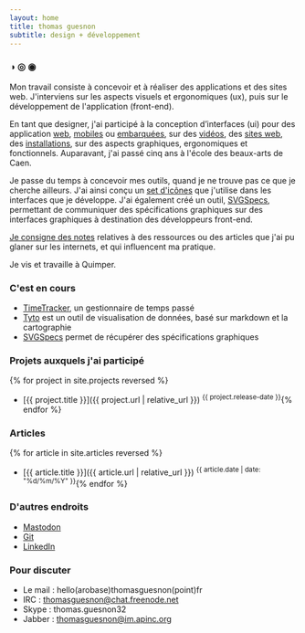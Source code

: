 ```yaml
---
layout: home
title: thomas guesnon
subtitle: design + développement
---
```


### ◑ ◎ ◉ ###

Mon travail consiste à concevoir et à réaliser des applications et des sites web. J'interviens sur les aspects visuels et ergonomiques (ux), puis sur le développement de l'application (front-end).

En tant que designer, j'ai participé à la conception d’interfaces (ui) pour des application [web]({{site.url}}/projects/yoodo "Yoodo pour Arkadin"), [mobiles]({{site.url}}/projects/efb "Electronic Flight bag") ou [embarquées]({{site.url}}/projects/airel "Airel"), sur des [vidéos]({{sites.url}}/projects/motion-2018 "Motion 2018"), des [sites web]({{site.url}}/projects/restlet-website "Restlet website"), des [installations]({{sites.url}}/projects/ez-go-renault "Ez Go pour Renault"), sur des aspects graphiques, ergonomiques et fonctionnels. Auparavant, j'ai passé cinq ans à l'école des beaux-arts de Caen.

Je passe du temps à concevoir mes outils, quand je ne trouve pas ce que je cherche ailleurs. J'ai ainsi conçu un [set d'icônes](http://platform.thomasguesnon.net/pajeweic/) que j'utilise dans les interfaces que je développe. J'ai également créé un outil, [SVGSpecs](https://framagit.org/patjennings/svg-specifications "SVG Speccs"), permettant de communiquer des spécifications graphiques sur des interfaces graphiques à destination des développeurs front-end.

[Je consigne des notes]({{site.url}}/notes) relatives à des ressources ou des articles que j'ai pu glaner sur les internets, et qui influencent ma pratique.

Je vis et travaille à Quimper.

### C'est en cours ###

- [TimeTracker]({{site.url}}/time-tracker "Time Tracker"), un gestionnaire de temps passé
- [Tyto]({{site.url}}/tyto "Tyto") est un outil de visualisation de données, basé sur markdown et la cartographie
- [SVGSpecs]({{site.url}}/svg-specs "SVG Specs") permet de récupérer des spécifications graphiques

### Projets auxquels j'ai participé ###
{% for project in site.projects reversed %}
- [{{ project.title }}]({{ project.url | relative_url }}) <sup>{{ project.release-date }}</sup>{% endfor %}


### Articles ###
  {% for article in site.articles reversed %}
- [{{ article.title }}]({{ article.url | relative_url }}) <sup>{{ article.date | date: "%d/%m/%Y" }}</sup>{% endfor %}

### D'autres endroits ###
- [Mastodon](https://mastodon.social/@patjennings)
- [Git](https://framagit.org/patjennings)
- [LinkedIn](https://www.linkedin.com/in/thomas-guesnon/)

### Pour discuter ###

- Le mail : hello(arobase)thomasguesnon(point)fr
- IRC : thomasguesnon@chat.freenode.net
- Skype : thomas.guesnon32
- Jabber : thomasguesnon@im.apinc.org
